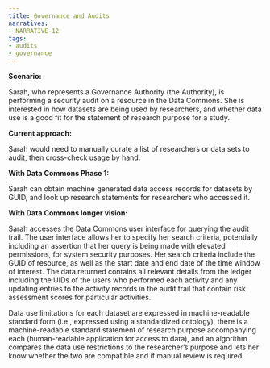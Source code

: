 ```yaml
---
title: Governance and Audits
narratives:
- NARRATIVE-12
tags:
- audits
- governance
---
```

**Scenario:**

Sarah, who represents a Governance Authority (the Authority), is performing a security audit on a resource in the Data Commons. She is interested in how datasets are being used by researchers, and whether data use is a good fit for the statement of research purpose for a study.

**Current approach:**

Sarah would need to manually curate a list of researchers or data sets to audit, then cross-check usage by hand.

**With Data Commons Phase 1:**

Sarah can obtain machine generated data access records for datasets by GUID, and look up research statements for researchers who accessed it.

**With Data Commons longer vision:**

Sarah accesses the Data Commons user interface for querying the audit trail. The user interface allows her to specify her search criteria, potentially including an assertion that her query is being made with elevated permissions, for system security purposes. Her search criteria include the GUID of resource, as well as the start date and end date of the time window of interest. The data returned contains all relevant details from the ledger including the UIDs of the users who performed each activity and any updating entries to the activity records in the audit trail that contain risk assessment scores for particular activities. 

Data use limitations for each dataset are expressed in machine-readable standard form (i.e., expressed using a standardized ontology), there is a machine-readable standard statement of research purpose accompanying each (human-readable application for access to data), and an algorithm compares the data use restrictions to the researcher’s purpose and lets her know whether the two are compatible and if manual review is required.
